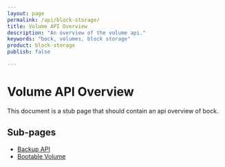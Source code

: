 ```yaml
---
layout: page
permalink: /api/block-storage/
title: Volume API Overview
description: "An overview of the volume api."
keywords: "bock, volumes, block storage"
product: block-storage
publish: false

---
```

# Volume API Overview

This document is a stub page that should contain an api overview of bock.

## Sub-pages

* [Backup API](/api/block-storage/backup/)
* [Bootable Volume](/api/block-storage/boot/)